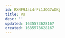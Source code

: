 ```yaml
---
id: RXNF9JaL4rFi1JOG7wDKj
title: Vs
desc: ''
updated: 1635573628167
created: 1635573628167
---
```


